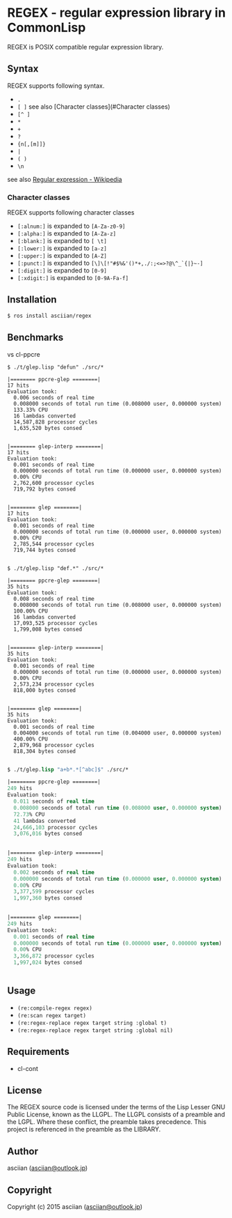 REGEX - regular expression library in CommonLisp
================================================================
REGEX is POSIX compatible regular expression library.

## Syntax
REGEX supports following syntax.

- `.` 
- `[ ]` see also [Character classes](#Character classes)
- `[^ ]`
- `*`
- `+`
- `?`
- `{n[,[m]]}`
- `|`
- `( )`
- `\n`

see also [Regular expression - Wikipedia](https://en.wikipedia.org/wiki/Regular_expression)

### Character classes
REGEX supports following character classes

- `[:alnum:]` is expanded to `[A-Za-z0-9]`
- `[:alpha:]` is expanded to `[A-Za-z]`
- `[:blank:]` is expanded to `[ \t]`
- `[:lower:]` is expanded to `[a-z]`
- `[:upper:]` is expanded to `[A-Z]`
- `[:punct:]` is expanded to ``[\]\[!"#$%&'()*+,./:;<=>?@\^_`{|}~-]``
- `[:digit:]` is expanded to `[0-9]`
- `[:xdigit:]` is expanded to `[0-9A-Fa-f]`

## Installation

```sh
$ ros install asciian/regex
```

## Benchmarks

vs cl-ppcre

~~~shellscript
$ ./t/glep.lisp "defun" ./src/*

|======== ppcre-glep ========|
17 hits
Evaluation took:
  0.006 seconds of real time
  0.008000 seconds of total run time (0.008000 user, 0.000000 system)
  133.33% CPU
  16 lambdas converted
  14,587,828 processor cycles
  1,635,520 bytes consed
  

|======== glep-interp ========|
17 hits
Evaluation took:
  0.001 seconds of real time
  0.000000 seconds of total run time (0.000000 user, 0.000000 system)
  0.00% CPU
  2,762,600 processor cycles
  719,792 bytes consed
  

|======== glep ========|
17 hits
Evaluation took:
  0.001 seconds of real time
  0.000000 seconds of total run time (0.000000 user, 0.000000 system)
  0.00% CPU
  2,785,544 processor cycles
  719,744 bytes consed
  
~~~

~~~shellscript
$ ./t/glep.lisp "def.*" ./src/*

|======== ppcre-glep ========|
35 hits
Evaluation took:
  0.008 seconds of real time
  0.008000 seconds of total run time (0.008000 user, 0.000000 system)
  100.00% CPU
  16 lambdas converted
  17,093,525 processor cycles
  1,799,008 bytes consed
  

|======== glep-interp ========|
35 hits
Evaluation took:
  0.001 seconds of real time
  0.000000 seconds of total run time (0.000000 user, 0.000000 system)
  0.00% CPU
  2,573,234 processor cycles
  818,000 bytes consed
  

|======== glep ========|
35 hits
Evaluation took:
  0.001 seconds of real time
  0.004000 seconds of total run time (0.004000 user, 0.000000 system)
  400.00% CPU
  2,879,968 processor cycles
  818,304 bytes consed
  
~~~

~~~lisp
$ ./t/glep.lisp "a+b*.*[^abc]$" ./src/*

|======== ppcre-glep ========|
249 hits
Evaluation took:
  0.011 seconds of real time
  0.008000 seconds of total run time (0.008000 user, 0.000000 system)
  72.73% CPU
  41 lambdas converted
  24,666,103 processor cycles
  3,076,016 bytes consed
  

|======== glep-interp ========|
249 hits
Evaluation took:
  0.002 seconds of real time
  0.000000 seconds of total run time (0.000000 user, 0.000000 system)
  0.00% CPU
  3,377,599 processor cycles
  1,997,360 bytes consed
  

|======== glep ========|
249 hits
Evaluation took:
  0.001 seconds of real time
  0.000000 seconds of total run time (0.000000 user, 0.000000 system)
  0.00% CPU
  3,366,872 processor cycles
  1,997,024 bytes consed
  
~~~

## Usage
- `(re:compile-regex regex)`
- `(re:scan regex target)`
- `(re:regex-replace regex target string :global t)`
- `(re:regex-replace regex target string :global nil)`

## Requirements
- cl-cont

## License
The REGEX source code is licensed under the terms of the Lisp Lesser GNU Public License, known as the LLGPL. The LLGPL consists of a preamble and the LGPL. Where these conflict, the preamble takes precedence. This project is referenced in the preamble as the LIBRARY.
## Author
asciian (asciian@outlook.jp)

## Copyright
Copyright (c) 2015 asciian (asciian@outlook.jp)

